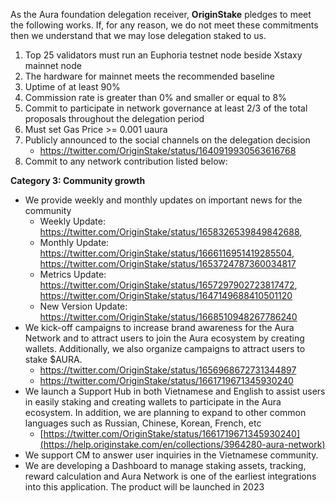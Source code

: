As the Aura foundation delegation receiver, **OriginStake** pledges to meet the following works. If, for any reason, we do not meet these commitments then we understand that we may lose delegation staked to us.

1. Top 25 validators must run an Euphoria testnet node beside Xstaxy mainnet node
2. The hardware for mainnet meets the recommended baseline    
3. Uptime of at least 90%
4. Commission rate is greater than 0% and smaller or equal to 8%
5. Commit to participate in network governance at least 2/3 of the total proposals throughout the delegation period
6. Must set Gas Price >= 0.001 uaura
7. Publicly announced to the social channels on the delegation decision 
   - https://twitter.com/OriginStake/status/1640919930563616768
8. Commit to any network contribution listed below: 

**Category 3: Community growth**
- We provide weekly and monthly updates on important news for the community 
  - Weekly Update:  ​https://twitter.com/OriginStake/status/1658326539849842688,
  - Monthly Update: https://twitter.com/OriginStake/status/1666116951419285504, https://twitter.com/OriginStake/status/1653724787360034817 
  - Metrics Update: https://twitter.com/OriginStake/status/1657297902723817472, https://twitter.com/OriginStake/status/1647149688410501120 
  - New Version Update: https://twitter.com/OriginStake/status/1668510948267786240
- We kick-off campaigns to increase brand awareness for the Aura Network and to attract users to join the Aura ecosystem by creating wallets. Additionally, we also organize campaigns to attract users to stake $AURA.
  - https://twitter.com/OriginStake/status/1656968672731344897 
  - https://twitter.com/OriginStake/status/1661719671345930240 
- We launch a Support Hub in both Vietnamese and English to assist users in easily staking and creating wallets to participate in the Aura ecosystem. In addition, we are planning to expand to other common languages such as Russian, Chinese, Korean, French, etc
  - [https://twitter.com/OriginStake/status/1661719671345930240](https://help.originstake.com/en/collections/3964280-aura-network) 
- We support CM to answer user inquiries in the Vietnamese community.
- We are developing a Dashboard to manage staking assets, tracking, reward calculation and Aura Network is one of the earliest integrations into this application. The product will be launched in 2023
